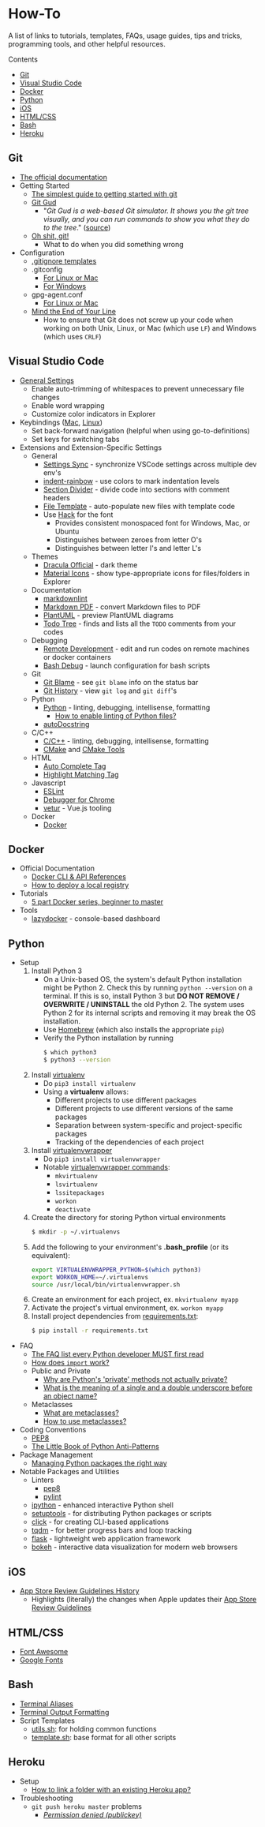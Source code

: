 # How-To

A list of links to tutorials, templates, FAQs, usage guides, tips and tricks, programming tools, and other helpful resources.

Contents

* [Git](#git)
* [Visual Studio Code](#visual-studio-code)
* [Docker](#docker)
* [Python](#python)
* [iOS](#ios)
* [HTML/CSS](#htmlcss)
* [Bash](#bash)
* [Heroku](#heroku)

## Git

* [The official documentation](https://git-scm.com/docs)
* Getting Started
    * [The simplest guide to getting started with git](http://rogerdudler.github.io/git-guide/)
    * [Git Gud](https://nic-hartley.github.io/git-gud/)
        * "*Git Gud is a web-based Git simulator. It shows you the git tree visually, and you can run commands to show you what they do to the tree*." ([source](https://dev.to/nichartley/git-gud-at-git-5d9k))
    * [Oh shit, git!](https://ohshitgit.com/)
        * What to do when you did something wrong
* Configuration
    * [.gitignore templates](https://github.com/github/gitignore)
    * .gitconfig
        * [For Linux or Mac](./settings/git/unix/config)
        * [For Windows](./settings/git/windows/config)
    * gpg-agent.conf
        * [For Linux or Mac](./settings/git/unix/gpg-agent.conf)
    * [Mind the End of Your Line](https://adaptivepatchwork.com/2012/03/01/mind-the-end-of-your-line/)
        * How to ensure that Git does not screw up your code when working on both Unix, Linux, or Mac (which use `LF`) and Windows (which uses `CRLF`)

## Visual Studio Code

* [General Settings](./settings/vscode/settings.json)
    * Enable auto-trimming of whitespaces to prevent unnecessary file changes
    * Enable word wrapping
    * Customize color indicators in Explorer
* Keybindings ([Mac](./settings/vscode/keybindings.mac.json), [Linux](./settings/vscode/keybindings.linux.json))
    * Set back-forward navigation (helpful when using go-to-definitions)
    * Set keys for switching tabs
* Extensions and Extension-Specific Settings
    * General
        * [Settings Sync](https://marketplace.visualstudio.com/items?itemName=Shan.code-settings-sync) - synchronize VSCode settings across multiple dev env's
        * [indent-rainbow](https://marketplace.visualstudio.com/items?itemName=oderwat.indent-rainbow) - use colors to mark indentation levels
        * [Section Divider](https://marketplace.visualstudio.com/items?itemName=dinhani.divider) - divide code into sections with comment headers
        * [File Template](https://marketplace.visualstudio.com/items?itemName=RalfZhang.filetemplate) - auto-populate new files with template code
        * Use [Hack](https://github.com/source-foundry/Hack) for the font
            * Provides consistent monospaced font for Windows, Mac, or Ubuntu
            * Distinguishes between zeroes from letter O's
            * Distinguishes between letter I's and letter L's
    * Themes
        * [Dracula Official](https://marketplace.visualstudio.com/items?itemName=dracula-theme.theme-dracula) - dark theme
        * [Material Icons](https://marketplace.visualstudio.com/items?itemName=PKief.material-icon-theme) - show type-appropriate icons for files/folders in Explorer
    * Documentation
        * [markdownlint](https://marketplace.visualstudio.com/items?itemName=DavidAnson.vscode-markdownlint)
        * [Markdown PDF](https://marketplace.visualstudio.com/items?itemName=yzane.markdown-pdf) - convert Markdown files to PDF
        * [PlantUML](https://marketplace.visualstudio.com/items?itemName=jebbs.plantuml) - preview PlantUML diagrams
        * [Todo Tree](https://marketplace.visualstudio.com/items?itemName=Gruntfuggly.todo-tree) - finds and lists all the `TODO` comments from your codes
    * Debugging
        * [Remote Development](https://marketplace.visualstudio.com/items?itemName=ms-vscode-remote.vscode-remote-extensionpack) - edit and run codes on remote machines or docker containers
        * [Bash Debug](https://marketplace.visualstudio.com/items?itemName=rogalmic.bash-debug) - launch configuration for bash scripts
    * Git
        * [Git Blame](https://marketplace.visualstudio.com/items?itemName=waderyan.gitblame) - see `git blame` info on the status bar
        * [Git History](https://marketplace.visualstudio.com/items?itemName=donjayamanne.githistory) - view `git log` and `git diff`'s
    * Python
        * [Python](https://marketplace.visualstudio.com/items?itemName=ms-python.python) - linting, debugging, intellisense, formatting
            * [How to enable linting of Python files?](https://code.visualstudio.com/docs/python/linting)
        * [autoDocstring](https://marketplace.visualstudio.com/items?itemName=njpwerner.autodocstring)
    * C/C++
        * [C/C++](https://marketplace.visualstudio.com/items?itemName=ms-vscode.cpptools) - linting, debugging, intellisense, formatting
        * [CMake](https://marketplace.visualstudio.com/items?itemName=twxs.cmake) and [CMake Tools](https://marketplace.visualstudio.com/items?itemName=vector-of-bool.cmake-tools)
    * HTML
        * [Auto Complete Tag](https://marketplace.visualstudio.com/items?itemName=formulahendry.auto-complete-tag)
        * [Highlight Matching Tag](https://marketplace.visualstudio.com/items?itemName=vincaslt.highlight-matching-tag)
    * Javascript
        * [ESLint](https://marketplace.visualstudio.com/items?itemName=dbaeumer.vscode-eslint)
        * [Debugger for Chrome](https://marketplace.visualstudio.com/items?itemName=msjsdiag.debugger-for-chrome)
        * [vetur](https://marketplace.visualstudio.com/items?itemName=octref.vetur) - Vue.js tooling
    * Docker
        * [Docker](https://marketplace.visualstudio.com/items?itemName=PeterJausovec.vscode-docker)

## Docker

* Official Documentation
    * [Docker CLI & API References](https://docs.docker.com/reference/)
    * [How to deploy a local registry](https://docs.docker.com/registry/deploying/)
* Tutorials
    * [5 part Docker series, beginner to master](https://dev.to/softchris/5-part-docker-series-beginner-to-master-3m1b)
* Tools
    * [lazydocker](https://github.com/jesseduffield/lazydocker) - console-based dashboard

## Python

* Setup
    1. Install Python 3
        * On a Unix-based OS, the system's default Python installation might be Python 2. Check this by running `python --version` on a terminal. If this is so, install Python 3 but **DO NOT REMOVE / OVERWRITE / UNINSTALL** the old Python 2. The system uses Python 2 for its internal scripts and removing it may break the OS installation.
        * Use [Homebrew](https://docs.brew.sh/Homebrew-and-Python) (which also installs the appropriate `pip`)
        * Verify the Python installation by running
            ```bash
            $ which python3
            $ python3 --version

            ```
    1. Install [virtualenv](https://virtualenv.pypa.io/en/stable/)
        * Do `pip3 install virtualenv`
        * Using a **virtualenv** allows:
            * Different projects to use different packages
            * Different projects to use different versions of the same packages
            * Separation between system-specific and project-specific packages
            * Tracking of the dependencies of each project
    1. Install [virtualenvwrapper](http://virtualenvwrapper.readthedocs.io/en/latest/#)
        * Do `pip3 install virtualenvwrapper`
        * Notable [virtualenvwrapper commands](http://virtualenvwrapper.readthedocs.io/en/latest/command_ref.html):
            * `mkvirtualenv`
            * `lsvirtualenv`
            * `lssitepackages`
            * `workon`
            * `deactivate`
    1. Create the directory for storing Python virtual environments
        ```bash
        $ mkdir -p ~/.virtualenvs

        ```
    1. Add the following to your environment's **.bash_profile** (or its equivalent):
        ```bash
        export VIRTUALENVWRAPPER_PYTHON=$(which python3)
        export WORKON_HOME=~/.virtualenvs
        source /usr/local/bin/virtualenvwrapper.sh

        ```
    1. Create an environment for each project, ex. `mkvirtualenv myapp`
    1. Activate the project's virtual environment, ex. `workon myapp`
    1. Install project dependencies from [requirements.txt](./requirements.txt):
        ```bash
        $ pip install -r requirements.txt

        ```
* FAQ
    * [The FAQ list every Python developer MUST first read](https://docs.python.org/3/faq/programming.html)
    * [How does `import` work?](https://docs.python.org/3/tutorial/modules.html#the-module-search-path)
    * Public and Private
        * [Why are Python's 'private' methods not actually private?](https://stackoverflow.com/q/70528/2745495)
        * [What is the meaning of a single and a double underscore before an object name?](https://stackoverflow.com/q/1301346/2745495)
    * Metaclasses
        * [What are metaclasses?](https://stackoverflow.com/q/100003/2745495)
        * [How to use metaclasses?](https://realpython.com/python-metaclasses/)
* Coding Conventions
    * [PEP8](https://www.python.org/dev/peps/pep-0008/)
    * [The Little Book of Python Anti-Patterns](https://docs.quantifiedcode.com/python-anti-patterns/index.html)
* Package Management
    * [Managing Python packages the right way](https://opensource.com/article/19/4/managing-python-packages)
* Notable Packages and Utilities
    * Linters
        * [pep8](http://pep8.readthedocs.org/)
        * [pylint](https://www.pylint.org/)
    * [ipython](https://ipython.readthedocs.io/en/stable/index.html) - enhanced interactive Python shell
    * [setuptools](https://setuptools.readthedocs.io/en/latest/setuptools.html) - for distributing Python packages or scripts
    * [click](https://click.palletsprojects.com) - for creating CLI-based applications
    * [tqdm](https://tqdm.github.io/) - for better progress bars and loop tracking
    * [flask](https://flask.palletsprojects.com/) - lightweight web application framework
    * [bokeh](https://bokeh.pydata.org/en/latest/) - interactive data visualization for modern web browsers

## iOS

* [App Store Review Guidelines History](http://www.appstorereviewguidelineshistory.com/)
    * Highlights (literally) the changes when Apple updates their [App Store Review Guidelines](https://developer.apple.com/app-store/review/guidelines/)

## HTML/CSS

* [Font Awesome](https://fontawesome.com/?from=io)
* [Google Fonts](https://fonts.google.com/)

## Bash

* [Terminal Aliases](./settings/bash/bash_aliases)
* [Terminal Output Formatting](./settings/bash/bash_output)
* Script Templates
    * [utils.sh](./templates/utils.sh): for holding common functions
    * [template.sh](./templates/template.sh): base format for all other scripts

## Heroku

* Setup
    * [How to link a folder with an existing Heroku app?](https://stackoverflow.com/q/5129598/2745495)
* Troubleshooting
    * `git push heroku master` problems
        * [*Permission denied (publickey)*](https://stackoverflow.com/q/4269922/2745495)
